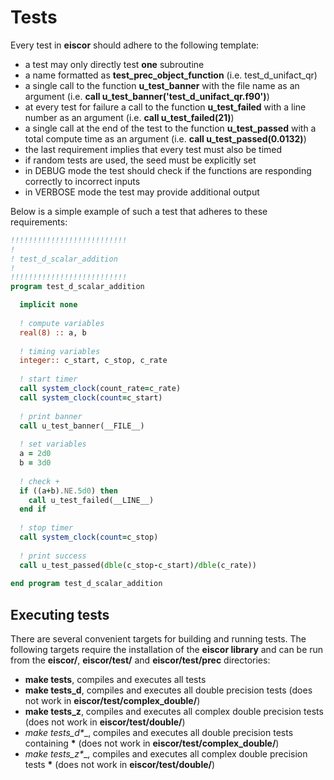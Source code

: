 # Tests #
Every test in __eiscor__ should adhere to the following template:
- a test may only directly test __one__ subroutine
- a name formatted as __test_prec_object_function__ (i.e. test_d_unifact_qr)
- a single call to the function __u_test_banner__ with the file name as an argument (i.e. __call u_test_banner('test_d_unifact_qr.f90')__)
- at every test for failure a call to the function __u_test_failed__ with a line number as an argument (i.e. __call u_test_failed(21)__)
- a single call at the end of the test to the function __u_test_passed__ with a total compute time as an argument (i.e. __call u_test_passed(0.0132)__)
- the last requirement implies that every test must also be timed
- if random tests are used, the seed must be explicitly set
- in DEBUG mode the test should check if the functions are responding correctly to incorrect inputs
- in VERBOSE mode the test may provide additional output

Below is a simple example of such a test that adheres to these requirements:
```fortran
!!!!!!!!!!!!!!!!!!!!!!!!!!
!
! test_d_scalar_addition
!
!!!!!!!!!!!!!!!!!!!!!!!!!!
program test_d_scalar_addition

  implicit none
  
  ! compute variables
  real(8) :: a, b
  
  ! timing variables
  integer:: c_start, c_stop, c_rate
  
  ! start timer
  call system_clock(count_rate=c_rate)
  call system_clock(count=c_start)
  
  ! print banner
  call u_test_banner(__FILE__)
  
  ! set variables
  a = 2d0
  b = 3d0
    
  ! check +
  if ((a+b).NE.5d0) then
    call u_test_failed(__LINE__)
  end if
  
  ! stop timer
  call system_clock(count=c_stop)
  
  ! print success
  call u_test_passed(dble(c_stop-c_start)/dble(c_rate))
     
end program test_d_scalar_addition
```

## Executing tests ##
There are several convenient targets for building and running tests. The following targets require the installation of the __eiscor library__ and can be run from the __eiscor/__, __eiscor/test/__ and __eiscor/test/prec__ directories:
- __make tests__, compiles and executes all tests
- __make tests_d__, compiles and executes all double precision tests (does not work in __eiscor/test/complex_double/__)
- __make tests_z__, compiles and executes all complex double precision tests (does not work in __eiscor/test/double/__)
- __make tests_d_*__, compiles and executes all double precision tests containing __*__ (does not work in __eiscor/test/complex_double/__)
- __make tests_z_*__, compiles and executes all complex double precision tests __*__ (does not work in __eiscor/test/double/__)
